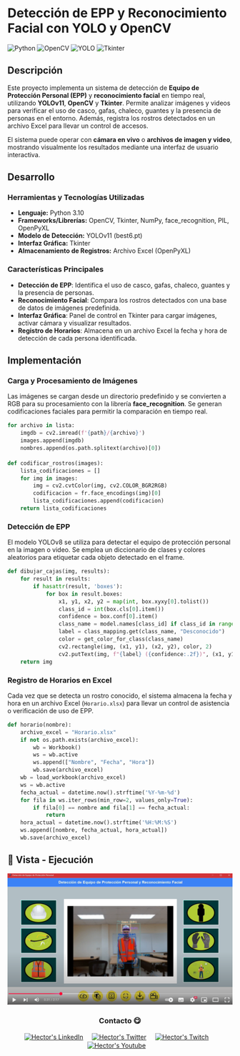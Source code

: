 # Detección de EPP y Reconocimiento Facial con YOLO y OpenCV

![Python](https://img.shields.io/badge/Python-3.10-blue?style=for-the-badge&logo=python)  ![OpenCV](https://img.shields.io/badge/OpenCV-4.5.5-green?style=for-the-badge&logo=opencv) ![YOLO](https://img.shields.io/badge/YOLO-Detection-orange?style=for-the-badge&logo=yolo) ![Tkinter](https://img.shields.io/badge/Tkinter-GUI-red?style=for-the-badge)

## Descripción

Este proyecto implementa un sistema de detección de **Equipo de Protección Personal (EPP)** y **reconocimiento facial** en tiempo real, utilizando **YOLOv11**, **OpenCV** y **Tkinter**. Permite analizar imágenes y videos para verificar el uso de casco, gafas, chaleco, guantes y la presencia de personas en el entorno. Además, registra los rostros detectados en un archivo Excel para llevar un control de accesos.

El sistema puede operar con **cámara en vivo** o **archivos de imagen y video**, mostrando visualmente los resultados mediante una interfaz de usuario interactiva.

## Desarrollo

### Herramientas y Tecnologías Utilizadas
- **Lenguaje:** Python 3.10
- **Frameworks/Librerías:** OpenCV, Tkinter, NumPy, face_recognition, PIL, OpenPyXL
- **Modelo de Detección:** YOLOv11 (best6.pt)
- **Interfaz Gráfica:** Tkinter
- **Almacenamiento de Registros:** Archivo Excel (OpenPyXL)

### Características Principales

- **Detección de EPP**: Identifica el uso de casco, gafas, chaleco, guantes y la presencia de personas.
- **Reconocimiento Facial**: Compara los rostros detectados con una base de datos de imágenes predefinida.
- **Interfaz Gráfica**: Panel de control en Tkinter para cargar imágenes, activar cámara y visualizar resultados.
- **Registro de Horarios**: Almacena en un archivo Excel la fecha y hora de detección de cada persona identificada.

## Implementación

### Carga y Procesamiento de Imágenes

Las imágenes se cargan desde un directorio predefinido y se convierten a RGB para su procesamiento con la librería **face_recognition**. Se generan codificaciones faciales para permitir la comparación en tiempo real.

```python
for archivo in lista:
    imgdb = cv2.imread(f'{path}/{archivo}')
    images.append(imgdb)
    nombres.append(os.path.splitext(archivo)[0])

def codificar_rostros(images):
    lista_codificaciones = []
    for img in images:
        img = cv2.cvtColor(img, cv2.COLOR_BGR2RGB)
        codificacion = fr.face_encodings(img)[0]
        lista_codificaciones.append(codificacion)
    return lista_codificaciones
```

### Detección de EPP

El modelo YOLOv8 se utiliza para detectar el equipo de protección personal en la imagen o video. Se emplea un diccionario de clases y colores aleatorios para etiquetar cada objeto detectado en el frame.

```python
def dibujar_cajas(img, results):
    for result in results:
        if hasattr(result, 'boxes'):
            for box in result.boxes:
                x1, y1, x2, y2 = map(int, box.xyxy[0].tolist())
                class_id = int(box.cls[0].item())
                confidence = box.conf[0].item()
                class_name = model.names[class_id] if class_id in range(len(model.names)) else "Desconocido"
                label = class_mapping.get(class_name, "Desconocido")
                color = get_color_for_class(class_name)
                cv2.rectangle(img, (x1, y1), (x2, y2), color, 2)
                cv2.putText(img, f"{label} ({confidence:.2f})", (x1, y1 - 10), cv2.FONT_HERSHEY_SIMPLEX, 0.5, color, 2)
    return img
```

### Registro de Horarios en Excel

Cada vez que se detecta un rostro conocido, el sistema almacena la fecha y hora en un archivo Excel (`Horario.xlsx`) para llevar un control de asistencia o verificación de uso de EPP.

```python
def horario(nombre):
    archivo_excel = "Horario.xlsx"
    if not os.path.exists(archivo_excel):
        wb = Workbook()
        ws = wb.active
        ws.append(["Nombre", "Fecha", "Hora"])
        wb.save(archivo_excel)
    wb = load_workbook(archivo_excel)
    ws = wb.active
    fecha_actual = datetime.now().strftime('%Y-%m-%d')
    for fila in ws.iter_rows(min_row=2, values_only=True):
        if fila[0] == nombre and fila[1] == fecha_actual:
            return
    hora_actual = datetime.now().strftime('%H:%M:%S')
    ws.append([nombre, fecha_actual, hora_actual])
    wb.save(archivo_excel)
```

## 🔭 Vista - Ejecución

<p align="center">
  <a href="https://www.youtube.com/watch?v=_plYc9kN0sY">
    <img src="https://github.com/Jjmoreno24/Deteccion-de-EPP-en-area-de-Construccion/blob/8e8f4245ec47cfbfe79ac9b1dc548f87efccf985/Captura%20de%20pantalla%202025-02-19%20143809.png" alt="Video de demostración" width="600">
  </a>
</p>

<div align="center">
<h3 align="center">Contacto 😋</h3>
</div>
<p align="center">
<a href="https://www.linkedin.com/in/jjosemoreno24" target="blank">
<img align="center" width="30px" alt="Hector's LinkedIn" src="https://www.vectorlogo.zone/logos/linkedin/linkedin-icon.svg"/></a> &nbsp; &nbsp;
<a href="https://twitter.com" target="blank">
<img align="center" width="30px" alt="Hector's Twitter" src="https://www.vectorlogo.zone/logos/twitter/twitter-official.svg"/></a> &nbsp; &nbsp;
<a href="https://www.twitch.tv" target="blank">
<img align="center" width="30px" alt="Hector's Twitch" src="https://www.vectorlogo.zone/logos/twitch/twitch-icon.svg"/></a> &nbsp; &nbsp;
<a href="https://www.youtube.com" target="blank">
<img align="center" width="30px" alt="Hector's Youtube" src="https://www.vectorlogo.zone/logos/youtube/youtube-icon.svg"/></a> &nbsp; &nbsp;
</p>
